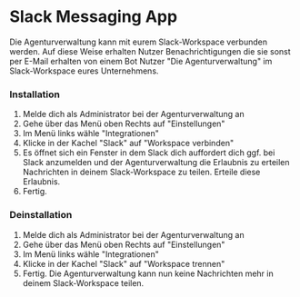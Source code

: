 # Slack Messaging App

Die Agenturverwaltung kann mit eurem Slack-Workspace verbunden werden. Auf diese Weise erhalten Nutzer Benachrichtigungen die sie sonst per E-Mail erhalten von einem Bot Nutzer "Die Agenturverwaltung" im Slack-Workspace eures Unternehmens.

### Installation

1. Melde dich als Administrator bei der Agenturverwaltung an
2. Gehe über das Menü oben Rechts auf "Einstellungen"
3. Im Menü links wähle "Integrationen"
4. Klicke in der Kachel "Slack" auf "Workspace verbinden"
5. Es öffnet sich ein Fenster in dem Slack dich auffordert dich ggf. bei Slack anzumelden und der Agenturverwaltung die Erlaubnis zu erteilen Nachrichten in deinem Slack-Workspace zu teilen. Erteile diese Erlaubnis. 
6. Fertig.

### Deinstallation

1. Melde dich als Administrator bei der Agenturverwaltung an
2. Gehe über das Menü oben Rechts auf "Einstellungen"
3. Im Menü links wähle "Integrationen"
4. Klicke in der Kachel "Slack" auf "Workspace trennen"
5. Fertig. Die Agenturverwaltung kann nun keine Nachrichten mehr in deinem Slack-Workspace teilen.

